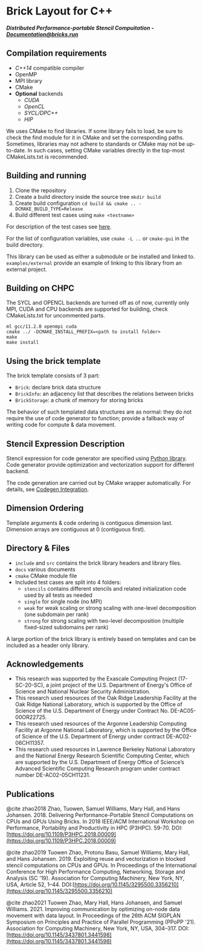 # Brick Layout for C++

***Distributed Performance-portable Stencil Compuitation - [Documentation@bricks.run](https://bricks.run)***

## Compilation requirements

* *C++14* compatible compiler
* OpenMP
* MPI library
* CMake
* **Optional** backends
    * *CUDA*
    * *OpenCL*
    * *SYCL/DPC++*
    * *HIP*

We uses CMake to find libraries. If some library fails to load,
be sure to check the find module for it in CMake and set the corresponding paths.
Sometimes, libraries may not adhere to standards or CMake may not be up-to-date.
In such cases, setting CMake variables directly in the top-most CMakeLists.txt is recommended.

## Building and running

1. Clone the repository
2. Create a build directory inside the source tree `mkdir build`
3. Create build configuration `cd build && cmake .. -DCMAKE_BUILD_TYPE=Release`
4. Build different test cases using `make <testname>`

For description of the test cases see [here](docs/testcases.md).

For the list of configuration variables, use `cmake -L ..` or `cmake-gui` in the build directory.

This library can be used as either a submodule or be installed and linked to. `examples/external`
provide an example of linking to this library from an external project.

## Building on CHPC

The SYCL and OPENCL backends are turned off as of now, currently only MPI, CUDA and CPU backends
are supported for building, check CMakeLists.txt for uncommented parts.

```
ml gcc/11.2.0 openmpi cuda
cmake ../ -DCMAKE_INSTALL_PREFIX=<path to install folder>
make
make install
```

## Using the brick template

The brick template consists of 3 part:

* `Brick`: declare brick data structure
* `BrickInfo`: an adjacency list that describes the relations between bricks
* `BrickStorage`: a chunk of memory for storing bricks

The behavior of such templated data structures are as normal:
they do not require the use of code generator to function;
provide a fallback way of writing code for compute & data movement.

## Stencil Expression Description

Stencil expression for code generator are specified using [Python library](docs/stencilExpr.md).
Code generator provide optimization and vectorization support for different backend.

The code generation are carried out by CMake wrapper automatically. For details, see [Codegen Integration](docs/integration.md).

## Dimension Ordering

Template arguments & code ordering is contiguous dimension last. Dimension arrays are contiguous at 0 (contiguous first).

## Directory & Files

* `include` and `src` contains the brick library headers and library files.
* `docs` various documents
* `cmake` CMake module file
* Included test cases are split into 4 folders:
    * `stencils` contains different stencils and related initialization code used by all tests as needed
    * `single` for single node (no MPI)
    * `weak` for weak scaling or strong scaling with one-level decomposition (one subdomain per rank)
    * `strong` for strong scaling with two-level decomposition (multiple fixed-sized subdomains per rank)

A large portion of the brick library is entirely based on templates and can be included as a header only library.

## Acknowledgements

* This research was supported by the Exascale Computing Project (17-SC-20-SC), a joint project of the U.S. Department of Energy's Office of Science and National Nuclear Security Administration.
* This research used resources of the Oak Ridge Leadership Facility at the Oak Ridge National Laboratory, which is supported by the Office of Science of the U.S. Department of Energy under Contract No. DE-AC05-00OR22725.
* This research used resources of the Argonne Leadership Computing Facility at Argonne National Laboratory, which is supported by the Office of Science of the U.S. Department of Energy under contract DE-AC02-06CH11357.
* This research used resources in Lawrence Berkeley National Laboratory and the National Energy Research Scientific Computing Center, which are supported by the U.S. Department of Energy Office of Science’s Advanced Scientific Computing Research program under contract number DE-AC02-05CH11231.

## Publications

@cite zhao2018 Zhao, Tuowen, Samuel Williams, Mary Hall, and Hans Johansen. 2018. Delivering Performance-Portable Stencil Computations on CPUs and GPUs Using Bricks. In 2018 IEEE/ACM International Workshop on Performance, Portability and Productivity in HPC (P3HPC). 59-70. DOI:[https://doi.org/10.1109/P3HPC.2018.00009](https://doi.org/10.1109/P3HPC.2018.00009)

@cite zhao2019 Tuowen Zhao, Protonu Basu, Samuel Williams, Mary Hall, and Hans Johansen. 2019. Exploiting reuse and vectorization in blocked stencil computations on CPUs and GPUs. In Proceedings of the International Conference for High Performance Computing, Networking, Storage and Analysis (SC '19). Association for Computing Machinery, New York, NY, USA, Article 52, 1–44. DOI:[https://doi.org/10.1145/3295500.3356210](https://doi.org/10.1145/3295500.3356210)

@cite zhao2021 Tuowen Zhao, Mary Hall, Hans Johansen, and Samuel Williams. 2021. Improving communication by optimizing on-node data movement with data layout. In Proceedings of the 26th ACM SIGPLAN Symposium on Principles and Practice of Parallel Programming (PPoPP '21). Association for Computing Machinery, New York, NY, USA, 304–317. DOI:[https://doi.org/10.1145/3437801.3441598](https://doi.org/10.1145/3437801.3441598)
